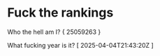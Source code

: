 # Fuck the rankings

Who the hell am I?
{ 25059263 }

What fucking year is it?
[ 2025-04-04T21:43:20Z ]

